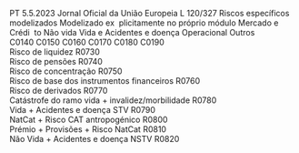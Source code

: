 PT  5.5.2023 Jornal Oficial da União Europeia L 120/327
 Riscos específicos modelizados  Modelizado ex ­
plicitamente no 
próprio módulo  Mercado e Crédi ­
to  Não vida  Vida e Acidentes 
e doença  Operacional  Outros  
C0140  C0150  C0160  C0170  C0180  C0190  
Risco de liquidez  R0730  
Risco de pensões  R0740  
Risco de concentração  R0750  
Risco de base dos instrumentos financeiros  R0760  
Risco de derivados  R0770  
Catástrofe do ramo vida + invalidez/morbilidade  R0780  
Vida + Acidentes e doença STV  R0790  
NatCat + Risco CAT antropogénico  R0800  
Prémio + Provisões + Risco NatCat  R0810  
Não Vida + Acidentes e doença NSTV  R0820